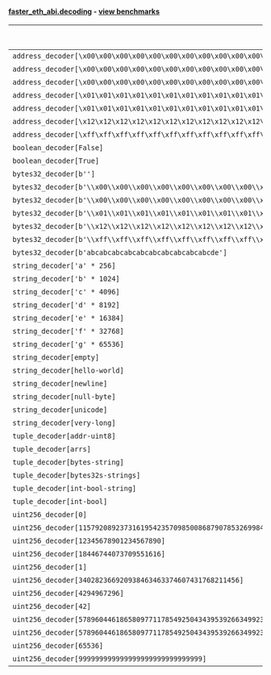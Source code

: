 #### [faster_eth_abi.decoding](https://github.com/BobTheBuidler/faster-eth-abi/blob/master/faster_eth_abi/decoding.py) - [view benchmarks](https://github.com/BobTheBuidler/faster-eth-abi/blob/master/benchmarks/test_decoding_benchmarks.py)

| Function | Reference Mean | Faster Mean | % Change | Speedup (%) | x Faster | Faster |
|----------|---------------|-------------|----------|-------------|----------|--------|
| `address_decoder[\x00\x00\x00\x00\x00\x00\x00\x00\x00\x00\x00\x00\x00\x00\x00\x00\x00\x00\x00\x00]` | 0.0014538914991976124 | 0.0003684464575039628 | 74.66% | 294.60% | 3.95x | ✅ |
| `address_decoder[\x00\x00\x00\x00\x00\x00\x00\x00\x00\x00\x00\x00\x00\x00\x00\x00\x00\x00\x00\x01]` | 0.0014615699273301179 | 0.0003682076728796632 | 74.81% | 296.94% | 3.97x | ✅ |
| `address_decoder[\x00\x00\x00\x00\x00\x00\x00\x00\x00\x00\x00\x00\x00\x00\x00\x00\x00\x00\x00\x02]` | 0.0014468441889426509 | 0.0003660740362408831 | 74.70% | 295.23% | 3.95x | ✅ |
| `address_decoder[\x01\x01\x01\x01\x01\x01\x01\x01\x01\x01\x01\x01\x01\x01\x01\x01\x01\x01\x01\x00]` | 0.0014465114125824512 | 0.0003659648227675853 | 74.70% | 295.26% | 3.95x | ✅ |
| `address_decoder[\x01\x01\x01\x01\x01\x01\x01\x01\x01\x01\x01\x01\x01\x01\x01\x01\x01\x01\x01\x01]` | 0.0014510468226322472 | 0.000367413736301692 | 74.68% | 294.94% | 3.95x | ✅ |
| `address_decoder[\x12\x12\x12\x12\x12\x12\x12\x12\x12\x12\x12\x12\x12\x12\x12\x12\x12\x12\x12\x12]` | 0.001447585816950432 | 0.00036756670423271213 | 74.61% | 293.83% | 3.94x | ✅ |
| `address_decoder[\xff\xff\xff\xff\xff\xff\xff\xff\xff\xff\xff\xff\xff\xff\xff\xff\xff\xff\xff\xff]` | 0.0014611264588585428 | 0.0003716320737014639 | 74.57% | 293.16% | 3.93x | ✅ |
| `boolean_decoder[False]` | 0.0007745124514534918 | 0.00022090745678339128 | 71.48% | 250.60% | 3.51x | ✅ |
| `boolean_decoder[True]` | 0.0007880121064604129 | 0.00022250781591191482 | 71.76% | 254.15% | 3.54x | ✅ |
| `bytes32_decoder[b'']` | 0.0007748551936888734 | 0.00022144612203233512 | 71.42% | 249.91% | 3.50x | ✅ |
| `bytes32_decoder[b'\\x00\\x00\\x00\\x00\\x00\\x00\\x00\\x00\\x00\\x00\\x00\\x00\\x00\\x00\\x00\\x00']` | 0.0007785441565572194 | 0.00022204606055599698 | 71.48% | 250.62% | 3.51x | ✅ |
| `bytes32_decoder[b'\\x00\\x00\\x00\\x00\\x00\\x00\\x00\\x00\\x00\\x00\\x00\\x00\\x00\\x00\\x00\\x00\\x00\\x00\\x00\\x00\\x00\\x00\\x00\\x00\\x00\\x00\\x00\\x00\\x00\\x00\\x00\\x00']` | 0.0007864551009889018 | 0.00022209230865710114 | 71.76% | 254.11% | 3.54x | ✅ |
| `bytes32_decoder[b'\\x01\\x01\\x01\\x01\\x01\\x01\\x01\\x01\\x01\\x01\\x01\\x01\\x01\\x01\\x01\\x01\\x01\\x01\\x01\\x01\\x01\\x01\\x01\\x01\\x01\\x01\\x01\\x01\\x01\\x01\\x01\\x01']` | 0.0007727928109518033 | 0.0002228147005874457 | 71.17% | 246.83% | 3.47x | ✅ |
| `bytes32_decoder[b'\\x12\\x12\\x12\\x12\\x12\\x12\\x12\\x12\\x12\\x12\\x12\\x12\\x12\\x12\\x12\\x12\\x12\\x12\\x12\\x12\\x12\\x12\\x12\\x12\\x12\\x12\\x12\\x12\\x12\\x12\\x12\\x12']` | 0.0007741107151275387 | 0.00022176307473668953 | 71.35% | 249.07% | 3.49x | ✅ |
| `bytes32_decoder[b'\\xff\\xff\\xff\\xff\\xff\\xff\\xff\\xff\\xff\\xff\\xff\\xff\\xff\\xff\\xff\\xff\\xff\\xff\\xff\\xff\\xff\\xff\\xff\\xff\\xff\\xff\\xff\\xff\\xff\\xff\\xff\\xff']` | 0.0007782217802402093 | 0.00022263405859005364 | 71.39% | 249.55% | 3.50x | ✅ |
| `bytes32_decoder[b'abcabcabcabcabcabcabcabcabcabcde']` | 0.0007743972077066278 | 0.0002226805759585439 | 71.24% | 247.76% | 3.48x | ✅ |
| `string_decoder['a' * 256]` | 0.00121183872589204 | 0.0005871803591302916 | 51.55% | 106.38% | 2.06x | ✅ |
| `string_decoder['b' * 1024]` | 0.0012444903011838892 | 0.0006166956086044742 | 50.45% | 101.80% | 2.02x | ✅ |
| `string_decoder['c' * 4096]` | 0.0012795342408951462 | 0.0006531439162410889 | 48.95% | 95.90% | 1.96x | ✅ |
| `string_decoder['d' * 8192]` | 0.0013368468287360208 | 0.0007030798805304574 | 47.41% | 90.14% | 1.90x | ✅ |
| `string_decoder['e' * 16384]` | 0.0014357785747652484 | 0.0007999817920374004 | 44.28% | 79.48% | 1.79x | ✅ |
| `string_decoder['f' * 32768]` | 0.0016204328964282207 | 0.0009938530410133158 | 38.67% | 63.05% | 1.63x | ✅ |
| `string_decoder['g' * 65536]` | 0.0020040072467846807 | 0.0013818145178524062 | 31.05% | 45.03% | 1.45x | ✅ |
| `string_decoder[empty]` | 0.0012017324134376982 | 0.0005816887173935361 | 51.60% | 106.59% | 2.07x | ✅ |
| `string_decoder[hello-world]` | 0.0012105273948059398 | 0.0005924314106418748 | 51.06% | 104.33% | 2.04x | ✅ |
| `string_decoder[newline]` | 0.0012118190554089938 | 0.000586291226451971 | 51.62% | 106.69% | 2.07x | ✅ |
| `string_decoder[null-byte]` | 0.001212411115637023 | 0.000585515776919578 | 51.71% | 107.07% | 2.07x | ✅ |
| `string_decoder[unicode]` | 0.0012305045691670769 | 0.000605940736840247 | 50.76% | 103.07% | 2.03x | ✅ |
| `string_decoder[very-long]` | 0.002404055773774784 | 0.0017772305459772804 | 26.07% | 35.27% | 1.35x | ✅ |
| `tuple_decoder[addr-uint8]` | 0.0018394818244542145 | 0.0004592157167368258 | 75.04% | 300.57% | 4.01x | ✅ |
| `tuple_decoder[arrs]` | 0.0022915528681051764 | 0.000612379308025442 | 73.28% | 274.20% | 3.74x | ✅ |
| `tuple_decoder[bytes-string]` | 0.0015250297812442347 | 0.0006651575145586279 | 56.38% | 129.27% | 2.29x | ✅ |
| `tuple_decoder[bytes32s-strings]` | 0.003110649890317613 | 0.0014003677736117203 | 54.98% | 122.13% | 2.22x | ✅ |
| `tuple_decoder[int-bool-string]` | 0.002032613534778272 | 0.0007717467983959399 | 62.03% | 163.38% | 2.63x | ✅ |
| `tuple_decoder[int-bool]` | 0.001127538848053424 | 0.000311647391227109 | 72.36% | 261.80% | 3.62x | ✅ |
| `uint256_decoder[0]` | 0.0008145134263525923 | 0.0002344120658125246 | 71.22% | 247.47% | 3.47x | ✅ |
| `uint256_decoder[115792089237316195423570985008687907853269984665640564039457584007913129639935]` | 0.0008261041128213411 | 0.00023734147510257202 | 71.27% | 248.07% | 3.48x | ✅ |
| `uint256_decoder[12345678901234567890]` | 0.0008183968462883023 | 0.00023555561961659068 | 71.22% | 247.43% | 3.47x | ✅ |
| `uint256_decoder[18446744073709551616]` | 0.0008204686112525806 | 0.00023805333511036608 | 70.99% | 244.66% | 3.45x | ✅ |
| `uint256_decoder[1]` | 0.0008152703844822288 | 0.00023419348827774048 | 71.27% | 248.12% | 3.48x | ✅ |
| `uint256_decoder[340282366920938463463374607431768211456]` | 0.0008156292265776048 | 0.00023710570677372832 | 70.93% | 243.99% | 3.44x | ✅ |
| `uint256_decoder[4294967296]` | 0.0008146267622886348 | 0.00023600050012585698 | 71.03% | 245.18% | 3.45x | ✅ |
| `uint256_decoder[42]` | 0.0008149330523516938 | 0.00023283862642819417 | 71.43% | 250.00% | 3.50x | ✅ |
| `uint256_decoder[57896044618658097711785492504343953926634992332820282019728792003956564819967]` | 0.0008244691847120884 | 0.0002357370152656216 | 71.41% | 249.74% | 3.50x | ✅ |
| `uint256_decoder[57896044618658097711785492504343953926634992332820282019728792003956564819968]` | 0.0008211503904881121 | 0.00023841864518762713 | 70.97% | 244.42% | 3.44x | ✅ |
| `uint256_decoder[65536]` | 0.0008212060853582824 | 0.00023616082994976003 | 71.24% | 247.73% | 3.48x | ✅ |
| `uint256_decoder[999999999999999999999999999999]` | 0.0008196626889445794 | 0.00023616327517406304 | 71.19% | 247.07% | 3.47x | ✅ |
